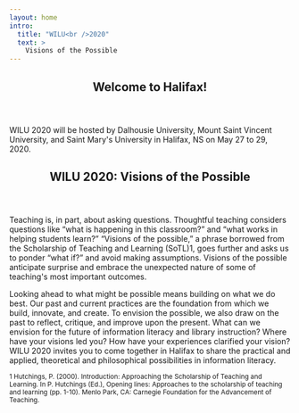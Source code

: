 ```yaml
---
layout: home
intro:
  title: "WILU<br />2020"
  text: >
    Visions of the Possible
---
```


<!-- Featured Post -->
<article class="post featured">
  <header class="major">
    <h2>Welcome to Halifax!</h2>
  </header>
  <p>WILU 2020 will be hosted by Dalhousie University, Mount Saint Vincent University, and Saint Mary's University in Halifax, NS on May 27 to 29, 2020.</p>
  <header class="major">
    <h2>WILU 2020: Visions of the Possible</h2>
  </header>
  <p>Teaching is, in part, about asking questions. Thoughtful teaching considers questions like “what is happening in this classroom?” and “what works in helping students learn?”  “Visions of the possible,” a phrase borrowed from the Scholarship of Teaching and Learning (SoTL)1, goes further and asks us to ponder “what if?” and avoid making assumptions. Visions of the possible anticipate surprise and embrace the unexpected nature of some of teaching's most important outcomes. 

Looking ahead to what might be possible means building on what we do best. Our past and current practices are the foundation from which we build, innovate, and create. To envision the possible, we also draw on the past to reflect, critique, and improve upon the present. What can we envision for the future of information literacy and library instruction? Where have your visions led you? How have your experiences clarified your vision?  WILU 2020 invites you to come together in Halifax to share the practical and applied, theoretical and philosophical possibilities in information literacy.</p>
<p><sub>1 Hutchings, P. (2000). Introduction: Approaching the Scholarship of Teaching and Learning. In P. Hutchings (Ed.), Opening lines: Approaches to the scholarship of teaching and learning (pp. 1-10). Menlo Park, CA: Carnegie Foundation for the Advancement of Teaching.</sub></p>
  
 <!-- <a href="#" class="image main"><img src="{{ 'assets/images/pic01.jpg' | relative_url }}" alt="" /></a>-->
  
</article>

